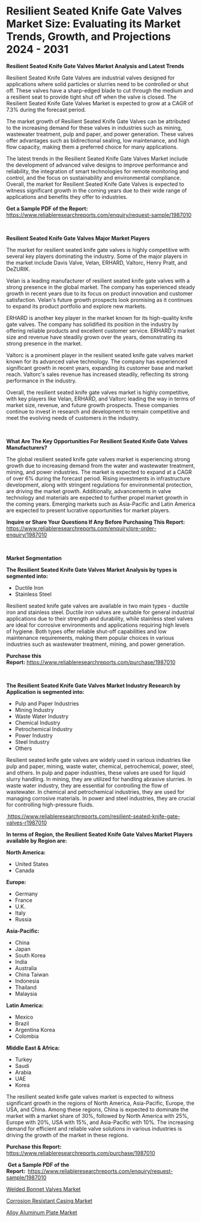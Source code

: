 <p><h1>Resilient Seated Knife Gate Valves Market Size: Evaluating its Market Trends, Growth, and Projections 2024 - 2031</h1></p><p><strong>Resilient Seated Knife Gate Valves Market Analysis and Latest Trends</strong></p>
<p><p>Resilient Seated Knife Gate Valves are industrial valves designed for applications where solid particles or slurries need to be controlled or shut off. These valves have a sharp-edged blade to cut through the medium and a resilient seat to provide tight shut off when the valve is closed. The Resilient Seated Knife Gate Valves Market is expected to grow at a CAGR of 7.3% during the forecast period.</p><p>The market growth of Resilient Seated Knife Gate Valves can be attributed to the increasing demand for these valves in industries such as mining, wastewater treatment, pulp and paper, and power generation. These valves offer advantages such as bidirectional sealing, low maintenance, and high flow capacity, making them a preferred choice for many applications.</p><p>The latest trends in the Resilient Seated Knife Gate Valves Market include the development of advanced valve designs to improve performance and reliability, the integration of smart technologies for remote monitoring and control, and the focus on sustainability and environmental compliance. Overall, the market for Resilient Seated Knife Gate Valves is expected to witness significant growth in the coming years due to their wide range of applications and benefits they offer to industries.</p></p>
<p><strong>Get a Sample PDF of the Report:&nbsp;</strong> <a href="https://www.reliableresearchreports.com/enquiry/request-sample/1987010">https://www.reliableresearchreports.com/enquiry/request-sample/1987010</a></p>
<p>&nbsp;</p>
<p><strong>Resilient Seated Knife Gate Valves Major Market Players</strong></p>
<p><p>The market for resilient seated knife gate valves is highly competitive with several key players dominating the industry. Some of the major players in the market include Davis Valve, Velan, ERHARD, Valtorc, Henry Pratt, and DeZURIK. </p><p>Velan is a leading manufacturer of resilient seated knife gate valves with a strong presence in the global market. The company has experienced steady growth in recent years due to its focus on product innovation and customer satisfaction. Velan's future growth prospects look promising as it continues to expand its product portfolio and explore new markets.</p><p>ERHARD is another key player in the market known for its high-quality knife gate valves. The company has solidified its position in the industry by offering reliable products and excellent customer service. ERHARD's market size and revenue have steadily grown over the years, demonstrating its strong presence in the market.</p><p>Valtorc is a prominent player in the resilient seated knife gate valves market known for its advanced valve technology. The company has experienced significant growth in recent years, expanding its customer base and market reach. Valtorc's sales revenue has increased steadily, reflecting its strong performance in the industry.</p><p>Overall, the resilient seated knife gate valves market is highly competitive, with key players like Velan, ERHARD, and Valtorc leading the way in terms of market size, revenue, and future growth prospects. These companies continue to invest in research and development to remain competitive and meet the evolving needs of customers in the industry.</p></p>
<p>&nbsp;</p>
<p><strong>What Are The Key Opportunities For Resilient Seated Knife Gate Valves Manufacturers?</strong></p>
<p><p>The global resilient seated knife gate valves market is experiencing strong growth due to increasing demand from the water and wastewater treatment, mining, and power industries. The market is expected to expand at a CAGR of over 6% during the forecast period. Rising investments in infrastructure development, along with stringent regulations for environmental protection, are driving the market growth. Additionally, advancements in valve technology and materials are expected to further propel market growth in the coming years. Emerging markets such as Asia-Pacific and Latin America are expected to present lucrative opportunities for market players.</p></p>
<p><strong>Inquire or Share Your Questions If Any Before Purchasing This Report:</strong> <a href="https://www.reliableresearchreports.com/enquiry/pre-order-enquiry/1987010">https://www.reliableresearchreports.com/enquiry/pre-order-enquiry/1987010</a></p>
<p>&nbsp;</p>
<p><strong>Market Segmentation</strong></p>
<p><strong>The Resilient Seated Knife Gate Valves Market Analysis by types is segmented into:</strong></p>
<p><ul><li>Ductile Iron</li><li>Stainless Steel</li></ul></p>
<p><p>Resilient seated knife gate valves are available in two main types - ductile iron and stainless steel. Ductile iron valves are suitable for general industrial applications due to their strength and durability, while stainless steel valves are ideal for corrosive environments and applications requiring high levels of hygiene. Both types offer reliable shut-off capabilities and low maintenance requirements, making them popular choices in various industries such as wastewater treatment, mining, and power generation.</p></p>
<p><strong>Purchase this Report:&nbsp;</strong><a href="https://www.reliableresearchreports.com/purchase/1987010">https://www.reliableresearchreports.com/purchase/1987010</a></p>
<p>&nbsp;</p>
<p><strong>The Resilient Seated Knife Gate Valves Market Industry Research by Application is segmented into:</strong></p>
<p><ul><li>Pulp and Paper Industries</li><li>Mining Industry</li><li>Waste Water Industry</li><li>Chemical Industry</li><li>Petrochemical Industry</li><li>Power Industry</li><li>Steel Industry</li><li>Others</li></ul></p>
<p><p>Resilient seated knife gate valves are widely used in various industries like pulp and paper, mining, waste water, chemical, petrochemical, power, steel, and others. In pulp and paper industries, these valves are used for liquid slurry handling. In mining, they are utilized for handling abrasive slurries. In waste water industry, they are essential for controlling the flow of wastewater. In chemical and petrochemical industries, they are used for managing corrosive materials. In power and steel industries, they are crucial for controlling high-pressure fluids.</p></p>
<p><a href="https://www.reliableresearchreports.com/resilient-seated-knife-gate-valves-r1987010">&nbsp;https://www.reliableresearchreports.com/resilient-seated-knife-gate-valves-r1987010</a></p>
<p><strong>In terms of Region, the Resilient Seated Knife Gate Valves Market Players available by Region are:</strong></p>
<p>
    <p> <strong> North America: </strong>
        <ul>
            <li>United States</li>
            <li>Canada</li>
        </ul>
        </p> 
    <p> <strong> Europe: </strong>
        <ul>
            <li>Germany</li>
            <li>France</li>
            <li>U.K.</li>
            <li>Italy</li>
            <li>Russia</li>
        </ul>
        </p> 
    <p> <strong> Asia-Pacific: </strong>
        <ul>
            <li>China</li>
            <li>Japan</li>
            <li>South Korea</li>
            <li>India</li>
            <li>Australia</li>
            <li>China Taiwan</li>
            <li>Indonesia</li>
            <li>Thailand</li>
            <li>Malaysia</li>
        </ul>
        </p> 
    <p> <strong> Latin America: </strong>
        <ul>
            <li>Mexico</li>
            <li>Brazil</li>
            <li>Argentina Korea</li>
            <li>Colombia</li>
        </ul>
        </p> 
    <p> <strong> Middle East & Africa: </strong>
        <ul>
            <li>Turkey</li>
            <li>Saudi</li>
            <li>Arabia</li>
            <li>UAE</li>
            <li>Korea</li>
        </ul>
    </p>
    </p>
<p><p>The resilient seated knife gate valves market is expected to witness significant growth in the regions of North America, Asia-Pacific, Europe, the USA, and China. Among these regions, China is expected to dominate the market with a market share of 30%, followed by North America with 25%, Europe with 20%, USA with 15%, and Asia-Pacific with 10%. The increasing demand for efficient and reliable valve solutions in various industries is driving the growth of the market in these regions.</p></p>
<p><strong>Purchase this Report: </strong><a href="https://www.reliableresearchreports.com/purchase/1987010">https://www.reliableresearchreports.com/purchase/1987010</a></p>
<p>&nbsp;<strong>Get a Sample PDF of the Report:&nbsp;&nbsp;</strong><a href="https://www.reliableresearchreports.com/enquiry/request-sample/1987010">https://www.reliableresearchreports.com/enquiry/request-sample/1987010</a></p>
<p><strong></strong></p>
<p><p><a href="https://github.com/vimar16th/Market-Research-Report-List-4/blob/main/welded-bonnet-valves-market.md">Welded Bonnet Valves Market</a></p><p><a href="https://cat-emmental-94b.notion.site/Corrosion-Resistant-Casing-Market-Research-Report-Its-History-and-Forecast-2024-to-2031-f6933d91f1d64188acfbf996dde43c41">Corrosion Resistant Casing Market</a></p><p><a href="https://silk-columnist-571.notion.site/Alloy-Aluminum-Plate-Market-Analysis-Its-CAGR-Market-Segmentation-and-Global-Industry-Overview-ffc63ac2ef97451dab51185ae8544349">Alloy Aluminum Plate Market</a></p></p>